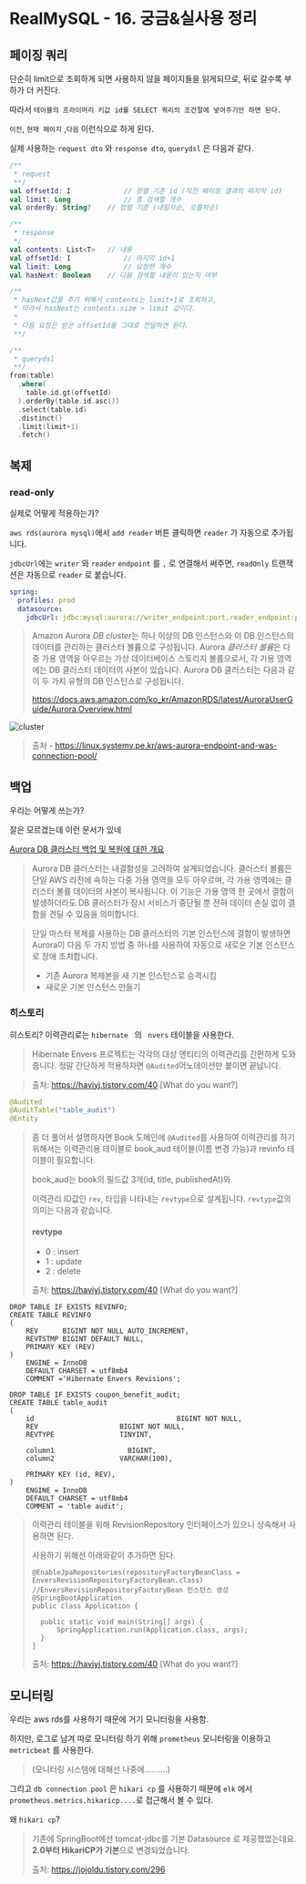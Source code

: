 # RealMySQL - 16. 궁금&실사용 정리

## 페이징 쿼리

단순히 limit으로 조회하게 되면 사용하지 않을 페이지들을 읽게되므로, 뒤로 갈수록 부하가 더 커진다.

따라서 `테이블의 프라이머리 키값 id를 SELECT 쿼리의 조건절에 넣어주기만 하면 된다.`

`이전`, `현재 페이지` ,`다음` 이런식으로 하게 된다.

실제 사용하는 `request dto` 와 `response dto`, `querydsl` 은 다음과 같다.

```kotlin
/** 
 * request
 **/
val offsetId: I		 		// 정렬 기준 id (직전 페이징 결과의 마지막 id)
val limit: Long 			// 총 검색할 개수
val orderBy: String? 	// 정렬 기준 (내림차순, 오름차순)
```

```kotlin
/** 
 * response
 */
val contents: List<T>	// 내용
val offsetId: I				// 마지막 id+1
val limit: Long				// 요청한 개수
val hasNext: Boolean	// 다음 검색할 내용이 있는지 여부

/**
 * hasNext값을 주기 위해서 contents는 limit+1로 조회하고, 
 * 따라서 hasNext는 contents.size > limit 값이다.
 *
 * 다음 요청은 받은 offsetId를 그대로 전달하면 된다.
 **/
```

```kotlin
/**
 * querydsl
 **/
from(table)
  .where(
    table.id.gt(offsetId)
  ).orderBy(table.id.asc())
  .select(table.id)
  .distinct()
  .limit(limit+1)
  .fetch()
```



## 복제

### read-only

실제로 어떻게 적용하는가?

`aws rds(aurora mysql)`에서 `add reader` 버튼 클릭하면 `reader` 가 자동으로 추가됩니다.

`jdbcUrl`에는 `writer` 와 `reader` `endpoint` 를 `,` 로 연결해서 써주면, `readOnly` 트랜잭션은 자동으로 `reader` 로 붙습니다.

```yaml
spring:
  profiles: prod
  datasource:
    jdbcUrl: jdbc:mysql:aurora://writer_endpoint:port,reader_endpoint:port/table?connectTimeout=1000&socketTimeout=60000&useSSL=false
```

> Amazon Aurora *DB cluster*는 하나 이상의 DB 인스턴스와 이 DB 인스턴스의 데이터를 관리하는 클러스터 볼륨으로 구성됩니다. Aurora *클러스터 볼륨*은 다중 가용 영역을 아우르는 가상 데이터베이스 스토리지 볼륨으로서, 각 가용 영역에는 DB 클러스터 데이터의 사본이 있습니다. Aurora DB 클러스터는 다음과 같이 두 가지 유형의 DB 인스턴스로 구성됩니다.
>
> 
>
> https://docs.aws.amazon.com/ko_kr/AmazonRDS/latest/AuroraUserGuide/Aurora.Overview.html



![cluster](https://user-images.githubusercontent.com/21075774/79004059-eec9da80-7b8e-11ea-8326-df0be577d41a.png)

> 출처 - https://linux.systemv.pe.kr/aws-aurora-endpoint-and-was-connection-pool/



## 백업

우리는 어떻게 쓰는가?

잘은 모르겠는데 이런 문서가 있네

[Aurora DB 클러스터 백업 및 복원에 대한 개요](https://docs.aws.amazon.com/ko_kr/AmazonRDS/latest/AuroraUserGuide/Aurora.Managing.Backups.html)

> Aurora DB 클러스터는 내결함성을 고려하여 설계되었습니다. 클러스터 볼륨은 단일 AWS 리전에 속하는 다중 가용 영역을 모두 아우르며, 각 가용 영역에는 클러스터 볼륨 데이터의 사본이 복사됩니다. 이 기능은 가용 영역 한 곳에서 결함이 발생하더라도 DB 클러스터가 잠시 서비스가 중단될 뿐 전혀 데이터 손실 없이 결함을 견딜 수 있음을 의미합니다.

> 단일 마스터 복제를 사용하는 DB 클러스터의 기본 인스턴스에 결함이 발생하면 Aurora이 다음 두 가지 방법 중 하나를 사용하여 자동으로 새로운 기본 인스턴스로 장애 조치합니다.
>
> - 기존 Aurora 복제본을 새 기본 인스턴스로 승격시킴
> - 새로운 기본 인스턴스 만들기



### 히스토리

히스토리? 이력관리로는 `hibernate	` 의   ` nvers` 테이블을 사용한다.

> Hibernate Envers 프로젝트는 각각의 대상 엔티티의 이력관리를 간편하게 도와줍니다. 정말 간단하게 적용하자면 `@Audited`어노테이션만 붙이면 끝납니다.

> 출처: https://haviyj.tistory.com/40 [What do you want?]

```java
@Audited
@AuditTable("table_audit")
@Entity
```



> 좀 더 풀어서 설명하자면 Book 도메인에 `@Audited`를 사용하여 이력관리를 하기 위해서는 이력관리용 테이블로 book_aud 테이블(이름 변경 가능)과 revinfo 테이블이 필요합니다.
>
> book_aud는 book의 필드값 3개(id, title, publishedAt)와 
>
> 이력관리 ID값인 `rev`, 타입을 나타내는 `revtype`으로 설계됩니다. `revtype`값의 의미는 다음과 같습니다.
>
> #### revtype
>
> - 0 : insert
> - 1 : update
> - 2 : delete
>
> 
>
> 출처: https://haviyj.tistory.com/40 [What do you want?]

```mysql
DROP TABLE IF EXISTS REVINFO;
CREATE TABLE REVINFO
(
    REV      BIGINT NOT NULL AUTO_INCREMENT,
    REVTSTMP BIGINT DEFAULT NULL,
    PRIMARY KEY (REV)
)
    ENGINE = InnoDB
    DEFAULT CHARSET = utf8mb4
    COMMENT ='Hibernate Envers Revisions';

```

```mysql
DROP TABLE IF EXISTS coupon_benefit_audit;
CREATE TABLE table_audit
(
    id      							 BIGINT NOT NULL,
    REV                    BIGINT NOT NULL,
    REVTYPE                TINYINT,

    column1		             BIGINT,
    column2                VARCHAR(100),
    
    PRIMARY KEY (id, REV),
)
    ENGINE = InnoDB
    DEFAULT CHARSET = utf8mb4
    COMMENT = 'table audit';

```

> 이력관리 테이블을 위해 RevisionRepository 인터페이스가 있으니 상속해서 사용하면 된다.
>
> 사용하기 위해선 아래와같이 추가하면 된다.
>
> ```mysql
> @EnableJpaRepositories(repositoryFactoryBeanClass = EnversRevisionRepositoryFactoryBean.class) //EnversRevisionRepositoryFactoryBean 인스턴스 생성
> @SpringBootApplication
> public class Application {
> 
> 	public static void main(String[] args) {
> 		SpringApplication.run(Application.class, args);
> 	}
> }
> ```
>
> 출처: https://haviyj.tistory.com/40 [What do you want?]



## 모니터링

우리는 aws rds를 사용하기 때문에 거기 모니터링을 사용함.

하지만, 로그로 남겨 따로 모니터링 하기 위해 `prometheus` 모니터링을 이용하고 `metricbeat` 를 사용한다.

> (모니터링 시스템에 대해선 나중에..........)

그리고 `db connection pool` 은 `hikari cp` 를 사용하기 때문에 `elk` 에서 `prometheus.metrics.hikaricp....`로  접근해서 볼 수 있다.



왜 `hikari cp`?

> 기존에 SpringBoot에선 tomcat-jdbc를 기본 Datasource 로 제공했었는데요.
> **2.0부터 HikariCP가 기본**으로 변경되었습니다. 
>
> 출처: https://jojoldu.tistory.com/296 

